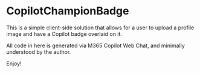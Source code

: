 # CopilotChampionBadge
This is a simple client-side solution that allows for a user to upload a profile image and have a Copilot badge overlaid on it. 

All code in here is generated via M365 Copilot Web Chat, and minimally understood by the author. 

Enjoy!